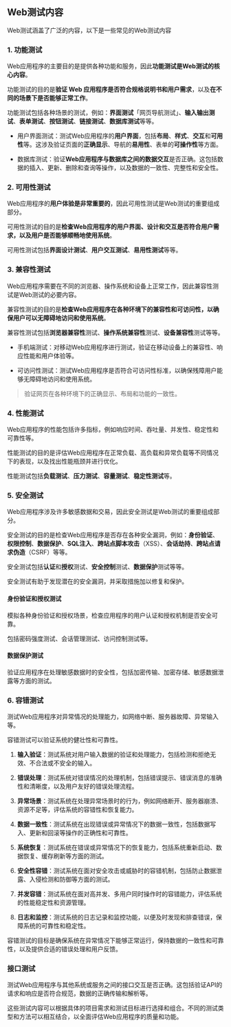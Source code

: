 
## Web测试内容
Web测试涵盖了广泛的内容，以下是一些常见的Web测试内容



### 1. 功能测试

Web应用程序的主要目的是提供各种功能和服务，因此**功能测试是Web测试的核心内容**。

功能测试的目的是**验证 Web 应用程序是否符合规格说明书和用户需求**，以及**在不同的场景下是否能够正常工作**。

功能测试包括各种场景的测试，例如：**界面测试**「网页导航测试」、**输入输出测试**、**表单测试**、**按钮测试**、**链接测试**、**数据库测试**等等。

- 用户界面测试：测试Web应用程序的**用户界面**，包括**布局**、**样式**、**交互**和**可用性**等。这涉及验证页面的**正确显示**、导航的**易用性**、表单的**可操作性**等方面。

- 数据库测试：验证**Web应用程序与数据库之间的数据交互**是否正确。这包括数据的插入、更新、删除和查询等操作，以及数据的一致性、完整性和安全性。

### 2. 可用性测试

Web应用程序的**用户体验是非常重要的**，因此可用性测试是Web测试的重要组成部分。

可用性测试的目的是**检查Web应用程序的用户界面、设计和交互是否符合用户需求，以及用户是否能够顺畅地使用系统**。

可用性测试包括**界面设计测试**、**用户交互测试**、**易用性测试**等等。


### 3. 兼容性测试

Web应用程序需要在不同的浏览器、操作系统和设备上正常工作，因此兼容性测试是Web测试的必要内容。

兼容性测试的目的是**检查Web应用程序在各种环境下的兼容性和可访问性，以确保用户可以无障碍地访问和使用系统**。

兼容性测试包括**浏览器兼容性**测试、**操作系统兼容性**测试、**设备兼容性**测试等等。

- 手机端测试：对移动Web应用程序进行测试，验证在移动设备上的兼容性、响应性能和用户体验等。

- 可访问性测试：测试Web应用程序是否符合可访问性标准，以确保残障用户能够无障碍地访问和使用系统。

>验证网页在各种环境下的正确显示、布局和功能的一致性。

### 4. 性能测试

Web应用程序的性能包括许多指标，例如响应时间、吞吐量、并发性、稳定性和可靠性等。

性能测试的目的是评估Web应用程序在正常负载、高负载和异常负载等不同情况下的表现，以及找出性能瓶颈并进行优化。

性能测试包括**负载测试**、**压力测试**、**容量测试**、**稳定性测试**等。

### 5. 安全测试

Web应用程序涉及许多敏感数据和交易，因此安全测试是Web测试的重要组成部分。

安全测试的目的是检查Web应用程序是否存在各种安全漏洞，例如：**身份验证**、**权限控制**、**数据保护**、**SQL注入**、**跨站点脚本攻击**（XSS）、**会话劫持**、**跨站点请求伪造**（CSRF）等等。

安全测试包括**认证**和**授权**测试、**安全控制**测试、**数据保护**测试等等。

安全测试有助于发现潜在的安全漏洞，并采取措施加以修复和保护。





#### 身份验证和授权测试

模拟各种身份验证和授权场景，检查应用程序的用户认证和授权机制是否安全可靠。

包括密码强度测试、会话管理测试、访问控制测试等。

#### 数据保护测试

验证应用程序在处理敏感数据时的安全性，包括加密传输、加密存储、敏感数据泄露等方面的测试。


### 6. 容错测试

测试Web应用程序对异常情况的处理能力，如网络中断、服务器故障、异常输入等。

容错测试可以验证系统的健壮性和可靠性。

1. **输入验证**：测试系统对用户输入数据的验证和处理能力，包括检测和拒绝无效、不合法或不安全的输入。

1. **错误处理**：测试系统对错误情况的处理机制，包括错误提示、错误消息的准确性和清晰度，以及用户友好的错误处理流程。

1. **异常场景**：测试系统在处理异常场景时的行为，例如网络断开、服务器崩溃、资源不足等，评估系统的容错性和恢复能力。

1. **数据一致性**：测试系统在出现错误或异常情况下的数据一致性，包括数据写入、更新和回滚等操作的正确性和可靠性。

1. **系统恢复**：测试系统在错误或异常情况下的恢复能力，包括系统重新启动、数据恢复、缓存刷新等方面的测试。

1. **安全性容错**：测试系统在面对安全攻击或威胁时的容错机制，包括防止数据泄露、入侵检测和防御等方面的测试。

1. **并发容错**：测试系统在面对高并发、多用户同时操作时的容错能力，评估系统的性能稳定性和资源管理。

1. **日志和监控**：测试系统的日志记录和监控功能，以便及时发现和排查错误，保障系统的可靠性和稳定性。

容错测试的目标是确保系统在异常情况下能够正常运行，保持数据的一致性和可靠性，以及提供合适的错误处理和用户反馈。


### 接口测试

测试Web应用程序与其他系统或服务之间的接口交互是否正确。这包括验证API的请求和响应是否符合规范，数据的正确传输和解析等。



这些测试内容可以根据具体的项目需求和测试目标进行选择和组合。不同的测试类型和方法可以相互结合，以全面评估Web应用程序的质量和功能。